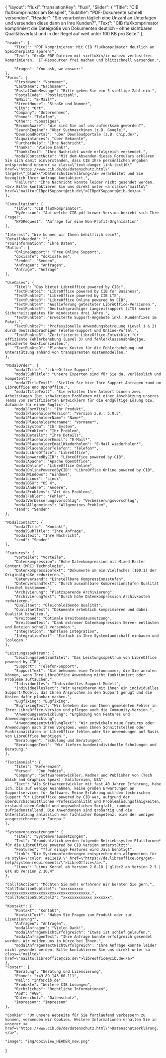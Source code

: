 {
	"layout": "fluxi",
	"translationKey": "fluxi",
	"Slider": {
        "Title": "CIB fluXkomprimator am Beispiel",
        "Subtitle": "PDF-Dokumente schnell versenden",
        "Header": "Sie verarbeiten täglich eine Unzahl an Unterlagen und versenden diese dann an Ihre Kunden?",
        "Text": "CIB fluXkomprimator komprimiert die Dateigröße von Dokumenten deutlich - ohne sichtbaren Qualitätsverlust und in der Regel auf weit unter 100 KB pro Seite."
	},

    "header": {
        "Titel": "PDF komprimieren: Mit CIB fluXkomprimator deutlich an Speicherplatz sparen!",
        "Text": "Große PDF-Dateien mit <i>fluXi</i> nahezu verlustfrei komprimieren,  IT-Ressourcen frei machen und blitzschnell versenden.",

        "Fragen": "You ask, we answer:"
    },
    "Forms": {
        "FirstName": "Vorname*",
        "LastName": "Nachname*",
        "PostalCodeMessage": "Bitte geben Sie ein 5 stellige Zahl ein.",
        "PostalCode": "Postleitzahl",
        "EMail": "E-Mail*",
        "StreetHouse": "Straße und Nummer",
        "City": "Ort",
        "Company": "Unternehmen",
        "Phone": "Telefon",
        "Other": "Sonstiges",
        "BecomeAware": "Wie sind Sie auf uns aufmerksam geworden?",
        "SearchEngine": "über Suchmaschinen (z.B. Google)",
        "DownloadPortal": "über Downloadportale (z.B. Chip.de)",
        "Acquaintances": "über Bekannte",
        "FurtherHelp": "Ihre Nachricht",
        "Thanks": "Vielen Dank!",
        "ThanksText": "Ihre Nachricht wurde erfolgreich versendet.",
        "modalContactNote": "Mit dem Absenden dieses Formulars erklären Sie sich damit einverstanden, dass CIB Ihre persönlichen Angaben entsprechend unserer <a class=\"text-danger link-text16\" href=\"https://www.cib.de/de/datenschutz.html\" target=\"_blank\">Datenschutzerklärung</a> verarbeitet und Sie bezüglich Ihrer Anfrage kontaktiert.",
        "Failure": "Ihre Nachricht konnte leider nicht gesendet werden. <br> Bitte kontaktieren Sie uns direkt unter <a class=\"mailto\" href=\"mailto:CIBpdfSupport@cib.de\">CIBpdfSupport@cib.de</a>."
    },

    "Consultation": {
		"Title": "CIB fluXkomprimator",
		"MyVersion": "Auf welche CIB pdf brewer Version bezieht sich Ihre Frage?",
		"NPORequest": "Anfrage für eine Non-Profit-Organisation"
    },
    
    "Interest": "Wie können wir Ihnen behilflich sein?",
    "DetailsNeeded": "",
    "YourInformation": "Ihre Daten",
    "Button": {
        "OnlineSupport": "Free Online Support",
        "doxisafe": "doXisafe.me",
        "Senden": "Senden",
        "Anfragen": "Anfragen",
        "Anfrage": "Anfrage"
    },

    "UseCases": {
        "Titel": "Das bietet LibreOffice powered by CIB:",
        "TextPunkte1": "LibreOffice powered by CIB for Business",
        "TextPunkte2": "LibreOffice powered by CIB LTS",
        "TextPunkte3": "LibreOffice Online powered by CIB",
        "TextPunkte4": "Auslieferung getesteter LibreOffice-Versionen.",
        "TextPunkte5": "Deutschsprachiger Langzeitsupport (LTS) sowie Sicherheitsupdates für mindestens drei Jahre.",
        "TextPunkte6": "Erweiterte Support-Angebote inkl. Kundenfixes im Paket.",
        "TextPunkte7": "Professionelle Anwendungsbetreuung (Level 1 & 2) durch deutschsprachigen Telefon-Support und Online-Portal.",
        "TextPunkte8": "Zertifizierte LibreOffice-Entwickler für effiziente Fehlerbehebung (Level 3) und fehlerklassenabhängige, gesicherte Reaktionszeiten.",
        "TextPunkte9": "Planbare Kosten für die Fehlerbehebung und Unterstützung anhand von transparenten Kostenmodellen."
    },

    "ModalOrder": {
        "modalTitle": "LibreOffice-Support",
        "modalSubTitle": "Unsere Experten sind für Sie da, verlässlich und kompetent!",
        "modalTitleText1": "Stellen Sie hier Ihre Support-Anfragen rund um LibreOffice und OpenOffice.",
        "modalTitleText2": "Sie erhalten Ihre Antwort binnen zwei Arbeitstagen (bei schwierigen Problemen mit einer Abschätzung unseres Teams von zertifizierten Entwicklern für die endgültige Lösung bzw. Aufwände für einen Bugfix).",
        "modalFormTitel": "Ihr Produkt",
        "modalPlaceholderVersion": "Version z.B.: 5.0.5",
        "modalPlaceholderName": "Name*",
        "modalPlaceholderVorname": "Vorname*",
        "modalSystem": "Ihr System",
        "modalProblem": "Ihr Problem",
        "modalDetails": "Ihre Details",
        "modalPlaceholderEmail": "E-Mail*",
        "modalPlaceholderEmailWiederholen": "E-Mail wiederholen*",
        "modalPlaceholderTelefon": "Telefon*",
        "modalLibreOffice": "LibreOffice",
        "modalpoweredByCIB": "LibreOffice powered by CIB",
        "modalApache": "Apache OpenOffice",
        "modalOnline": "LibreOffice Online",
        "modalOnlinePoweredByCIB": "LibreOffice Online powered by CIB",
        "modalWindows": "Windows",
        "modalLinux": "Linux",
        "modalOSX": "OS X",
        "modalAndere": "Andere",
        "modalProblems": "Art des Problems",
        "modalFehler": "Fehler",
        "modalVerbesserungsvorschlag": "Verbesserungsvorschlag",
        "modalAllgemeines": "Allgemeines Problem",
        "send": "Senden"
    },

    "ModalContact": {
        "modalTitle": "Kontakt",
        "modalSubTitle": "Ihre Anfrage",
        "modaltext": "Ihre Nachricht",
        "send": "Senden"
    },

    "Features": {
        "Vorteile": "Vorteile",
        "Datenkompression": "Hohe Datenkompression mit Mixed Raster Content (MRC) Technologie",
        "DatenkompressionText": "Dokumente um ein Vielfaches (100:1) der Originalgröße reduzieren.",
        "Datenversand": "Einstellbare Kompressionsstufen",
        "DatenversandText": "Durch auswählbare Kompressionstufen Qualität flexibel bestimmen.",
        "Archivierung": "Platzsparende Archivierung",
        "ArchivierungText": "Durch hohe Datenkompression Archivkosten reduzieren.",
        "Qualitaet": "Gleichbleibende Qualität",
        "QualitaetText": "Dokumente erheblich komprimieren und dabei Qualität behalten.",
		"Breitband": "Optimale Breitbandausnutzung",
		"BreitbandText": "Dank extremer Datenkompression Server entlasten und Dateien schnell versenden.",
		"Integration": "Nahtlose Integration",
		"IntegrationText": "Einfach in Ihre Systemlandschaft einbauen und loslegen."
    },

    "Leistungsspektrum": {
        "LeistungsspektrumTitel": "Das Leistungsspektrum von LibreOffice powered by CIB",
        "Support": "Telefon-Support",
        "SupportText": "Sie bekommen eine Telefonnummer, die Sie anrufen können, wenn Ihre LibreOffice Anwendung nicht funktioniert oder Probleme auftauchen.",
        "Individuelles": "Individuelles Support-Modell",
        "IndividuellesText": "Wir vereinbaren mit Ihnen ein individuelles Support-Modell, das Ihren Ansprüchen an den Support genügt und die Kosten dafür planbar machen.",
        "Bugfixing": "Bugfixing",
        "BugfixingText": "Wir beheben die von Ihnen gemeldeten Fehler in Ihrer LibreOffice-Version und pflegen auch die Community-Version.",
        "Anwendungsentwicklung": "Ergänzung von Features und Anwendungsentwicklung",
        "AnwendungsentwicklungText": "Wir entwickeln neue Features oder Anwendungen nach Ihren Vorgaben, wenn Ihnen Schnittstellen oder Funktionalitäten in LibreOffice fehlen oder Sie Anwendungen auf Basis von LibreOffice benötigen.",
        "Beratungen": "Schulung und Beratungen",
        "BeratungenText": "Wir liefern kundenindividuelle Schulungen und Beratung."
    },

    "Testimonial": {
        "Titel": "Referenzen",
        "Person": "Jon Peddie",
        "Company": "Softwareentwickler, Redner und Publisher von (Tech Watch and Graphics Speak), Kalifornien, USA",
        "Text": "Als Softwareentwickler mit fast 40 Jahren Erfahrung, habe ich, bis auf wenige Ausnahmen, keine großen Erwartungen an Supportservices für Software. Meine Erfahrung mit dem technischen Support für LibreOffice powered by CIB war, aufgrund der überdurchschnittlichen Professionalität und Problemlösungsfähigkeiten, erstaunlichen Geduld und ungewöhnlichen Sorgfalt, rundum zufriedenstellend. Die Anwendungen sind großartig und die Unterstützung anlässlich von fachlicher Kompetenz, eine der wenigen ausgezeichneten in Europa."
    },

    "Systemvoraussetzungen": {
        "Titel": "Systemvoraussetzungen",
        "Text": "Grundsätzlich werden folgende Betriebssystem-Plattformen* für die LibreOffice powered by CIB Version unterstützt:",
        "Features": "*für einige Features wird Java benötigt",
        "link": "Die Systemanforderungen entsprechen den allgemeinen für <a style=\"color: #e11e19;\" href=\"https://de.libreoffice.org/get-help/system-requirements/\">LibreOffice</a>.",
        "linux": "Linux Kernel ab Version 2.6.18 ‌‌| glibc2 ab Version 2.5 | GTK ab Version 2.10.4"
    },

    "CallToAction": "Möchten Sie mehr erfahren? Wir beraten Sie gern.",
    "CallToActionSubtitel": "xxxxxxxxxx xxxxxxxxxxxxxxxxxxxxxxxxxxxxxxxxxxxxxx.",
    "CallToActionSubtitel2": "xxxxxxxxxxxxx xxxxxxx",
     
    "Kontakt": {
        "Kontakt": "Kontakt",
        "KontaktText": "Haben Sie Fragen zum Produkt oder zur Lizenzierung?",
        "Anfragen": "Anfragen",
        "modalAnfragen": "Vielen Dank!",
        "modalAnfragenNichtErfolgreich": "Etwas ist schief gelaufen.",
        "modalAnfragenText": "Ihre Anfrage konnte erfolgreich gesendet werden. Wir melden uns in Kürze bei Ihnen.",
        "modalAnfragenTextNichtErfolgreich": "Ihre Anfrage konnte leider nicht gesendet werden. Bitte kontaktieren Sie uns direkt unter <a class=\"mailto\" href=\"mailto:libreoffice@cib.de\">libreoffice@cib.de</a>"
    },
    "Footer": {
        "Beratung": "Beratung und Lizensierung",
        "Phone": "+49 89 143 60-111",
        "Mail": "info@cib.de",
        "Produkte": "Weitere CIB Lösungen",
        "Rechtliches": "Rechtliche Informationen",
        "AGB": "AGB",
        "Datenschutz": "Datenschutz",
        "Impressum": "Impressum"  
    },

    "Cookie": "Um unsere Webseite für Sie fortlaufend verbessern zu können, verwenden wir Cookies. Weitere Informationen erhalten Sie in unserer <a href=\"https://www.cib.de/de/datenschutz.html\">Datenschutzerklärung.</a>",

    "image": "img/doxiview_HEADER_new.png"
}
